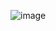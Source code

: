 ![image](https://user-images.githubusercontent.com/67635283/201496798-3cb843d2-5ced-4fd4-b02f-6e0126fdfce1.png)
